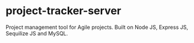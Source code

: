 # project-tracker-server

Project management tool for Agile projects. Built on Node JS, Express JS, Sequilize JS and MySQL. 
